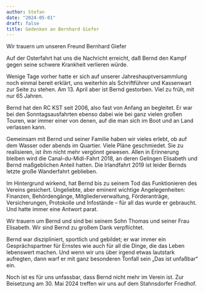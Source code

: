 ```yaml
---
author: Stefan
date: "2024-05-01"
draft: false
title: Gedenken an Bernhard Giefer
---
```


Wir trauern um unseren Freund Bernhard Giefer

Auf der Osterfahrt hat uns die Nachricht erreicht, daß Bernd den Kampf gegen seine schwere Krankheit verlieren würde.

Wenige Tage vorher hatte er sich auf unserer Jahreshauptversammlung noch einmal bereit erklärt, uns weiterhin als Schriftführer und Kassenwart zur Seite zu stehen.
Am 13. April aber ist Bernd gestorben. Viel zu früh, mit nur 65 Jahren.

Bernd hat den RC KST seit 2006, also fast von Anfang an begleitet. Er war bei den Sonntagsausfahrten ebenso dabei wie bei ganz vielen großen Touren, war immer einer von denen, auf die man sich im Boot und an Land verlassen kann.

Gemeinsam mit Bernd und seiner Familie haben wir vieles erlebt, ob auf dem Wasser oder abends im Quartier. Viele Pläne geschmiedet. Sie zu realisieren, ist ihm nicht mehr vergönnt gewesen. Allen in Erinnerung bleiben wird die Canal-du-Midi-Fahrt 2018, an deren Gelingen Elisabeth und Bernd maßgeblichen Anteil hatten. Die Irlandfahrt 2019 ist leider Bernds letzte große Wanderfahrt geblieben.

Im Hintergrund wirkend, hat Bernd bis zu seinem Tod das Funktionieren des Vereins gesichert. Ungeliebte, aber eminent wichtige Angelegenheiten: Finanzen, Behördengänge, Mitgliederverwaltung, Förderanträge, Versicherungen, Protokolle und Infostände – für all das wurde er gebraucht. Und hatte immer eine Antwort parat.

Wir trauern um Bernd und sind bei seinem Sohn Thomas und seiner Frau Elisabeth. Wir sind Bernd zu großem Dank verpflichtet.

Bernd war diszipliniert, sportlich und gebildet; er war immer ein Gesprächspartner für Ernstes wie auch für all die Dinge, die das Leben lebenswert machen. Und wenn wir uns über irgend etwas lautstark aufregten, dann warf er mit ganz besonderen Tonfall sein „Das ist unfaßbar“ ein.

Noch ist es für uns unfassbar, dass Bernd nicht mehr im Verein ist. Zur Beisetzung am 30. Mai 2024 treffen wir uns auf dem Stahnsdorfer Friedhof.
